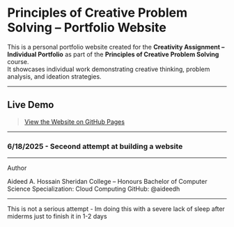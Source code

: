 #  Principles of Creative Problem Solving – Portfolio Website

This is a personal portfolio website created for the **Creativity Assignment – Individual Portfolio** as part of the **Principles of Creative Problem Solving** course.  
It showcases individual work demonstrating creative thinking, problem analysis, and ideation strategies.

---

##  Live Demo

> [View the Website on GitHub Pages](https://aideedh.github.io/CreativityWebsite/)  

---

###  6/18/2025 - Seceond attempt at building a website

---

Author

Aideed A. Hossain
Sheridan College – Honours Bachelor of Computer Science
Specialization: Cloud Computing
GitHub: @aideedh

---

This is not a serious attempt -  Im doing this with a severe lack of sleep after miderms just to finish it in 1-2 days
